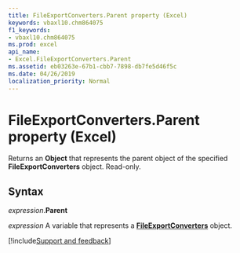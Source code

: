```yaml
---
title: FileExportConverters.Parent property (Excel)
keywords: vbaxl10.chm864075
f1_keywords:
- vbaxl10.chm864075
ms.prod: excel
api_name:
- Excel.FileExportConverters.Parent
ms.assetid: eb03263e-67b1-cbb7-7898-db7fe5d46f5c
ms.date: 04/26/2019
localization_priority: Normal
---
```



# FileExportConverters.Parent property (Excel)

Returns an **Object** that represents the parent object of the specified **FileExportConverters** object. Read-only.


## Syntax

_expression_.**Parent**

_expression_ A variable that represents a **[FileExportConverters](Excel.FileExportConverters.md)** object.




[!include[Support and feedback](~/includes/feedback-boilerplate.md)]